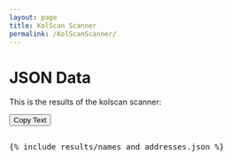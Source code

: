 ```yaml
---
layout: page
title: KolScan Scanner
permalink: /KolScanScanner/
---
```

<head>
    <link rel="stylesheet" href="{{ '/assets/css/styles.css' | relative_url }}">
</head>

# JSON Data
This is the results of the kolscan scanner:

<button id="copyButton">Copy Text</button>
<pre id ="textToCopy">

{% include results/names_and_addresses.json %}
</pre>

<script src="{{ '/assets/js/updateInclude.js' | relative_url }}"></script>
<script src="{{ '/assets/js/scripts.js' | relative_url }}"></script>
